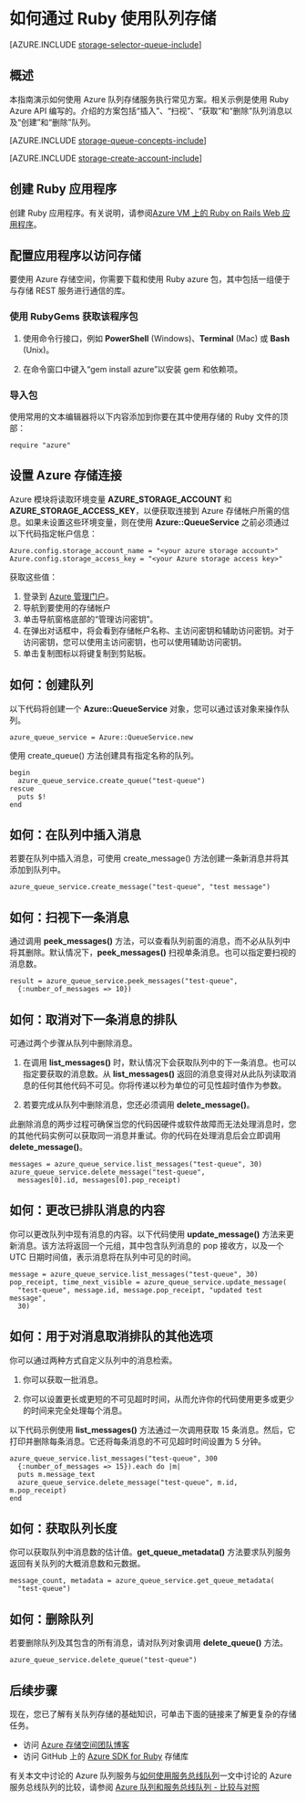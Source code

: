 <properties 
	pageTitle="如何通过 Ruby 使用队列存储 | Azure" 
	description="了解如何使用 Azure 队列服务创建和删除队列，以及插入、获取和删除消息。用 Ruby 编写的相关示例。" 
	services="storage" 
	documentationCenter="ruby" 
	authors="tfitzmac" 
	manager="wpickett" 
	editor=""/>

<tags 
	ms.service="storage" 
	ms.date="05/04/2016" 
	wacn.date="06/13/2016"/>


# 如何通过 Ruby 使用队列存储

[AZURE.INCLUDE [storage-selector-queue-include](../includes/storage-selector-queue-include.md)]

## 概述

本指南演示如何使用 Azure 队列存储服务执行常见方案。相关示例是使用 Ruby Azure API 编写的。介绍的方案包括“插入”、“扫视”、“获取”和“删除”队列消息以及“创建”和“删除”队列。

[AZURE.INCLUDE [storage-queue-concepts-include](../includes/storage-queue-concepts-include.md)]

[AZURE.INCLUDE [storage-create-account-include](../includes/storage-create-account-include.md)]

## 创建 Ruby 应用程序

创建 Ruby 应用程序。有关说明，请参阅[Azure VM 上的 Ruby on Rails Web 应用程序](/documentation/articles/virtual-machines-linux-classic-ruby-rails-web-app)。

## 配置应用程序以访问存储

要使用 Azure 存储空间，你需要下载和使用 Ruby azure 包，其中包括一组便于与存储 REST 服务进行通信的库。

### 使用 RubyGems 获取该程序包

1. 使用命令行接口，例如 **PowerShell** (Windows)、**Terminal** (Mac) 或 **Bash** (Unix)。

2. 在命令窗口中键入“gem install azure”以安装 gem 和依赖项。

### 导入包

使用常用的文本编辑器将以下内容添加到你要在其中使用存储的 Ruby 文件的顶部：

	require "azure"

## 设置 Azure 存储连接

Azure 模块将读取环境变量 **AZURE_STORAGE_ACCOUNT** 和 **AZURE_STORAGE_ACCESS_KEY**，以便获取连接到 Azure 存储帐户所需的信息。如果未设置这些环境变量，则在使用 **Azure::QueueService** 之前必须通过以下代码指定帐户信息：

	Azure.config.storage_account_name = "<your azure storage account>"
	Azure.config.storage_access_key = "<your Azure storage access key>"

获取这些值：

1. 登录到 [Azure 管理门户](https://manage.windowsazure.cn/)。
2. 导航到要使用的存储帐户
3. 单击导航窗格底部的“管理访问密钥”。
4. 在弹出对话框中，将会看到存储帐户名称、主访问密钥和辅助访问密钥。对于访问密钥，您可以使用主访问密钥，也可以使用辅助访问密钥。 
5. 单击复制图标以将键复制到剪贴板。

## 如何：创建队列

以下代码将创建一个 **Azure::QueueService** 对象，您可以通过该对象来操作队列。

	azure_queue_service = Azure::QueueService.new

使用 create_queue() 方法创建具有指定名称的队列。

	begin
	  azure_queue_service.create_queue("test-queue")
	rescue
	  puts $!
	end

## 如何：在队列中插入消息

若要在队列中插入消息，可使用 create_message() 方法创建一条新消息并将其添加到队列中。

	azure_queue_service.create_message("test-queue", "test message")

## 如何：扫视下一条消息

通过调用 **peek_messages()** 方法，可以查看队列前面的消息，而不必从队列中将其删除。默认情况下，**peek_messages()** 扫视单条消息。也可以指定要扫视的消息数。

	result = azure_queue_service.peek_messages("test-queue",
	  {:number_of_messages => 10})

## 如何：取消对下一条消息的排队

可通过两个步骤从队列中删除消息。

1. 在调用 **list_messages()** 时，默认情况下会获取队列中的下一条消息。也可以指定要获取的消息数。从 **list_messages()** 返回的消息变得对从此队列读取消息的任何其他代码不可见。你将传递以秒为单位的可见性超时值作为参数。

2. 若要完成从队列中删除消息，您还必须调用 **delete_message()**。

此删除消息的两步过程可确保当您的代码因硬件或软件故障而无法处理消息时，您的其他代码实例可以获取同一消息并重试。你的代码在处理消息后会立即调用 **delete_message()**。

	messages = azure_queue_service.list_messages("test-queue", 30)
	azure_queue_service.delete_message("test-queue", 
	  messages[0].id, messages[0].pop_receipt)

## 如何：更改已排队消息的内容

你可以更改队列中现有消息的内容。以下代码使用 **update_message()** 方法来更新消息。该方法将返回一个元组，其中包含队列消息的 pop 接收方，以及一个 UTC 日期时间值，表示消息将在队列中可见的时间。

	message = azure_queue_service.list_messages("test-queue", 30)
	pop_receipt, time_next_visible = azure_queue_service.update_message(
	  "test-queue", message.id, message.pop_receipt, "updated test message", 
	  30)

## 如何：用于对消息取消排队的其他选项

你可以通过两种方式自定义队列中的消息检索。

1. 你可以获取一批消息。

2. 你可以设置更长或更短的不可见超时时间，从而允许你的代码使用更多或更少的时间来完全处理每个消息。

以下代码示例使用 **list_messages()** 方法通过一次调用获取 15 条消息。然后，它打印并删除每条消息。它还将每条消息的不可见超时时间设置为 5 分钟。

	azure_queue_service.list_messages("test-queue", 300
	  {:number_of_messages => 15}).each do |m|
	  puts m.message_text
	  azure_queue_service.delete_message("test-queue", m.id, m.pop_receipt)
	end

## 如何：获取队列长度

你可以获取队列中消息数的估计值。**get_queue_metadata()** 方法要求队列服务返回有关队列的大概消息数和元数据。

	message_count, metadata = azure_queue_service.get_queue_metadata(
	  "test-queue")

## 如何：删除队列

若要删除队列及其包含的所有消息，请对队列对象调用 **delete_queue()** 方法。

	azure_queue_service.delete_queue("test-queue")

## 后续步骤

现在，您已了解有关队列存储的基础知识，可单击下面的链接来了解更复杂的存储任务。

- 访问 [Azure 存储空间团队博客](http://blogs.msdn.com/b/windowsazurestorage/)
- 访问 GitHub 上的 [Azure SDK for Ruby](https://github.com/WindowsAzure/azure-sdk-for-ruby) 存储库

有关本文中讨论的 Azure 队列服务与[如何使用服务总线队列](/documentation/articles/service-bus-ruby-how-to-use-queues)一文中讨论的 Azure 服务总线队列的比较，请参阅 [Azure 队列和服务总线队列 - 比较与对照](/documentation/articles/service-bus-azure-and-service-bus-queues-compared-contrasted)
 

<!---HONumber=Mooncake_0606_2016-->